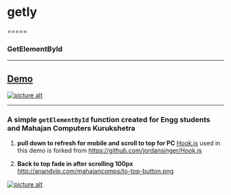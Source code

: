 # getly
=====

### GetElementById 


***
## [Demo](http://anandvip.com/mahajancomps)
[![picture alt](http://placehold.it/600x150/15ab83/fff&text=Mahajan%20Computers)](http://anandvip.com/mahajancomps)


***
### A simple `getElementById` function created for Engg students and Mahajan Computers Kurukshetra

1. **pull down to refresh for mobile and scroll to top for PC**
[Hook.js](https://github.com/jordansinger/Hook.js) used in this demo is forked from
https://github.com/jordansinger/Hook.js 

2. **Back to top fade in after scrolling 100px** http://anandvip.com/mahajancomps/to-top-button.png


[![picture alt](http://placehold.it/700x80/900/fff&text=Vipul%20Anand)](http://anandvip.com)


